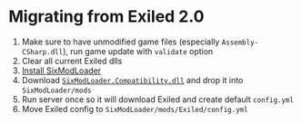 # Migrating from Exiled 2.0
1. Make sure to have unmodified game files (especially `Assembly-CSharp.dll`), run game update with `validate` option
2. Clear all current Exiled dlls
3. [Install SixModLoader](installation.md)
4. Download [`SixModLoader.Compatibility.dll`](https://github.com/SixModLoader/SixModLoader.Compatibility.Exiled/releases) and drop it into `SixModLoader/mods`
5. Run server once so it will download Exiled and create default `config.yml` 
6. Move Exiled config to `SixModLoader/mods/Exiled/config.yml`